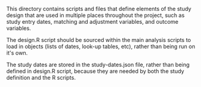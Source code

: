 This directory contains scripts and files that define elements of the study design that are used in multiple places throughout the project, such as study entry dates, matching and adjustment variables, and outcome variables.

The design.R script should be sourced within the main analysis scripts to load in objects (lists of dates, look-up tables, etc), rather than being run on it's own.

The study dates are stored in the study-dates.json file, rather than being defined in design.R script, because they are needed by both the study definition and the R scripts. 

